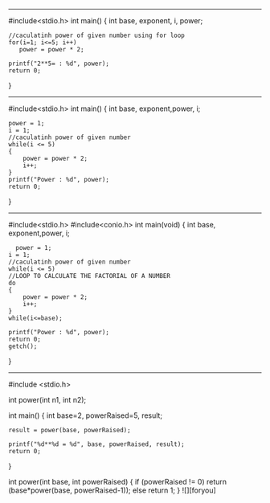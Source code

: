 
---------------------------------------------------------------
#include<stdio.h>
int main()
{
    int base, exponent, i, power;

   
    //caculatinh power of given number using for loop
    for(i=1; i<=5; i++)
       power = power * 2;

    printf("2**5= : %d", power);
    return 0;
}






---------------------------------------------------------------

#include<stdio.h>
int main()
{
    int base, exponent,power, i;

    power = 1;
    i = 1;
    //caculatinh power of given number
    while(i <= 5)
    {
        power = power * 2;
        i++;
    }
    printf("Power : %d", power);
    return 0;
}



---------------------------------------------------------------

#include<stdio.h>
#include<conio.h>
int main(void)
{
     int base, exponent,power, i;
 
      power = 1;
    i = 1;
    //caculatinh power of given number
    while(i <= 5)
    //LOOP TO CALCULATE THE FACTORIAL OF A NUMBER
    do
    {
        power = power * 2;
        i++;
    }
	while(i<=base);
    
    printf("Power : %d", power);
    return 0;
    getch();
}


---------------------------------------------------------------
#include <stdio.h>

int power(int n1, int n2);

int main()
{
    int base=2, powerRaised=5, result;

 
    result = power(base, powerRaised);

    printf("%d**%d = %d", base, powerRaised, result);
    return 0;
}

int power(int base, int powerRaised)
{
    if (powerRaised != 0)
        return (base*power(base, powerRaised-1));
    else
        return 1;
}
![][foryou]
